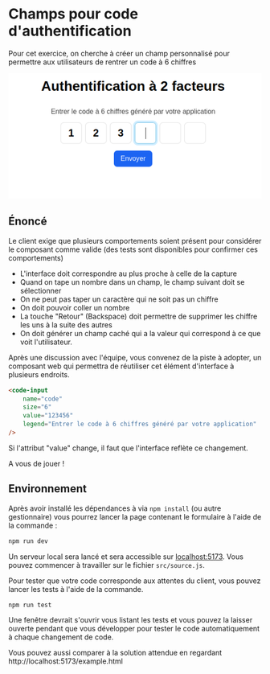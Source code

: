 # Champs pour code d'authentification

Pour cet exercice, on cherche à créer un champ personnalisé pour permettre aux utilisateurs de rentrer un code à 6 chiffres

![Rendu attendu](./screenshot.png)

## Énoncé

Le client exige que plusieurs comportements soient présent pour considérer le composant comme valide (des tests sont disponibles pour confirmer ces comportements)

- L'interface doit correspondre au plus proche à celle de la capture
- Quand on tape un nombre dans un champ, le champ suivant doit se sélectionner
- On ne peut pas taper un caractère qui ne soit pas un chiffre
- On doit pouvoir coller un nombre
- La touche "Retour" (Backspace) doit permettre de supprimer les chiffre les uns à la suite des autres
- On doit générer un champ caché qui a la valeur qui correspond à ce que voit l'utilisateur.

Après une discussion avec l'équipe, vous convenez de la piste à adopter, un composant web qui permettra de réutiliser cet élément d'interface à plusieurs endroits.

```html
<code-input
    name="code"
    size="6"
    value="123456"
    legend="Entrer le code à 6 chiffres généré par votre application"
/>
```

Si l'attribut "value" change, il faut que l'interface reflète ce changement.

A vous de jouer !

## Environnement

Après avoir installé les dépendances à via `npm install` (ou autre gestionnaire) vous pourrez lancer la page contenant le formulaire à l'aide de la commande : 

```bash
npm run dev
```

Un serveur local sera lancé et sera accessible sur [localhost:5173](http://localhost:5173). Vous pouvez commencer à travailler sur le fichier `src/source.js`.

Pour tester que votre code corresponde aux attentes du client, vous pouvez lancer les tests à l'aide de la commande.

```bash
npm run test
```

Une fenêtre devrait s'ouvrir vous listant les tests et vous pouvez la laisser ouverte pendant que vous développer pour tester le code automatiquement à chaque changement de code.

Vous pouvez aussi comparer à la solution attendue en regardant http://localhost:5173/example.html
